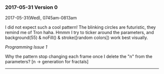 ### 2017-05-31 Version 0 
2017-05-31(Wed), 0745am-0813am

I did not expect such a cool pattern! The blinking circles are futuristic, they remind me of Tron haha.
Hmmm I try to ticker around the parameters, and background(55) & noFill() & stroke([random colors]) work best visually.

_Programming Issue 1_

Why the pattern stop changing each frame once I delete the "n" from the parameters?
[n -> generation for fractals]

***
